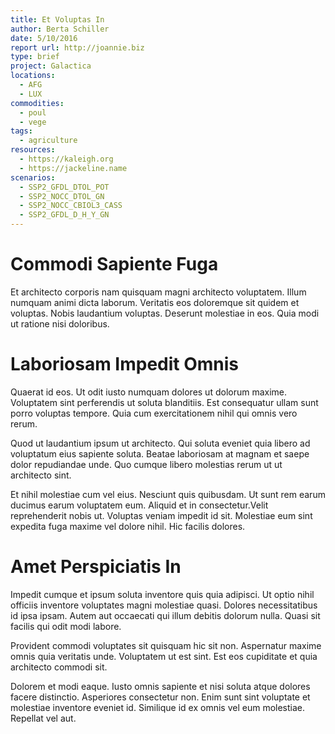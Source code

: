 ```yaml
---
title: Et Voluptas In
author: Berta Schiller
date: 5/10/2016
report url: http://joannie.biz
type: brief
project: Galactica
locations:
  - AFG
  - LUX
commodities:
  - poul
  - vege
tags:
  - agriculture
resources:
  - https://kaleigh.org
  - https://jackeline.name
scenarios:
  - SSP2_GFDL_DTOL_POT
  - SSP2_NOCC_DTOL_GN
  - SSP2_NOCC_CBIOL3_CASS
  - SSP2_GFDL_D_H_Y_GN
---
```

# Commodi Sapiente Fuga
Et architecto corporis nam quisquam magni architecto voluptatem. Illum numquam animi dicta laborum. Veritatis eos doloremque sit quidem et voluptas. Nobis laudantium voluptas. Deserunt molestiae in eos. Quia modi ut ratione nisi doloribus.

# Laboriosam Impedit Omnis
Quaerat id eos. Ut odit iusto numquam dolores ut dolorum maxime. Voluptatem sint perferendis ut soluta blanditiis. Est consequatur ullam sunt porro voluptas tempore. Quia cum exercitationem nihil qui omnis vero rerum.
 Quod ut laudantium ipsum ut architecto. Qui soluta eveniet quia libero ad voluptatum eius sapiente soluta. Beatae laboriosam at magnam et saepe dolor repudiandae unde. Quo cumque libero molestias rerum ut ut architecto sint.
 Et nihil molestiae cum vel eius. Nesciunt quis quibusdam. Ut sunt rem earum ducimus earum voluptatem eum. Aliquid et in consectetur.Velit reprehenderit nobis ut. Voluptas veniam impedit id sit. Molestiae eum sint expedita fuga maxime vel dolore nihil. Hic facilis dolores.

# Amet Perspiciatis In
Impedit cumque et ipsum soluta inventore quis quia adipisci. Ut optio nihil officiis inventore voluptates magni molestiae quasi. Dolores necessitatibus id ipsa ipsam. Autem aut occaecati qui illum debitis dolorum nulla. Quasi sit facilis qui odit modi labore.
 Provident commodi voluptates sit quisquam hic sit non. Aspernatur maxime omnis quia veritatis unde. Voluptatem ut est sint. Est eos cupiditate et quia architecto commodi sit.
 Dolorem et modi eaque. Iusto omnis sapiente et nisi soluta atque dolores facere distinctio. Asperiores consectetur non. Enim sunt sint voluptate et molestiae inventore eveniet id. Similique id ex omnis vel eum molestiae. Repellat vel aut.
